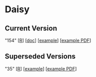 Daisy
=====



Current Version
---------------

"154"
\[[R](../../Files/1/5/4/0/Daisy.R)\]
\[[doc](../../Files/1/5/4/0/Daisy.md)\]
\[[example](../../Files/1/5/4/0/Daisy.example.R)\]
\[[example PDF](../../Files/3/5/0/Daisy.example.pdf)\]

Superseded Versions
-------------------

"35"
\[[R](../../Files/3/5/0/Daisy.R)\]
\[[example](../../Files/3/5/0/Daisy.README.pdf.make.R)\]
\[[example PDF](../../Files/3/5/0/Daisy.README.pdf)\]
